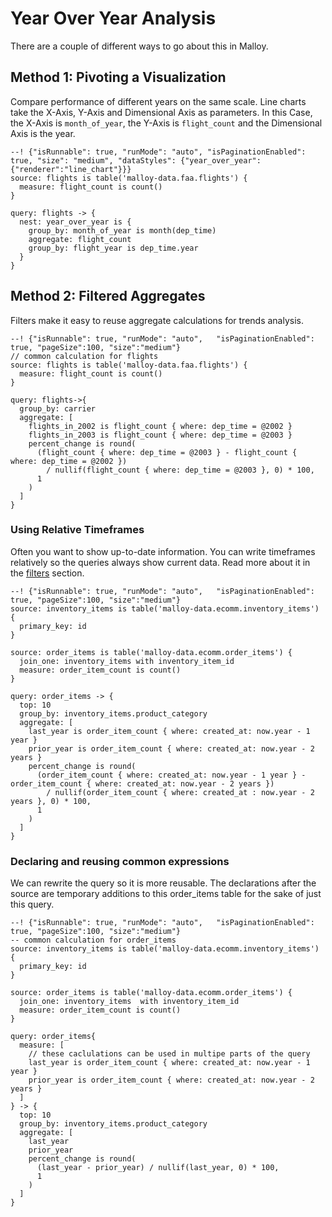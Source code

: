 # Year Over Year Analysis
There are a couple of different ways to go about this in Malloy.

## Method 1: Pivoting a Visualization

Compare performance of different years on the same scale.  Line charts take the X-Axis, Y-Axis and Dimensional Axis as parameters.
In this Case, the X-Axis is `month_of_year`, the Y-Axis is `flight_count` and the Dimensional Axis is the year.

```malloy
--! {"isRunnable": true, "runMode": "auto", "isPaginationEnabled": true, "size": "medium", "dataStyles": {"year_over_year":{"renderer":"line_chart"}}}
source: flights is table('malloy-data.faa.flights') {
  measure: flight_count is count()
}

query: flights -> {
  nest: year_over_year is {
    group_by: month_of_year is month(dep_time)
    aggregate: flight_count
    group_by: flight_year is dep_time.year
  }
}
```

## Method 2: Filtered Aggregates
Filters make it easy to reuse aggregate calculations for trends analysis.

```malloy
--! {"isRunnable": true, "runMode": "auto",   "isPaginationEnabled": true, "pageSize":100, "size":"medium"}
// common calculation for flights
source: flights is table('malloy-data.faa.flights') {
  measure: flight_count is count()
}

query: flights->{
  group_by: carrier
  aggregate: [
    flights_in_2002 is flight_count { where: dep_time = @2002 }
    flights_in_2003 is flight_count { where: dep_time = @2003 }
    percent_change is round(
      (flight_count { where: dep_time = @2003 } - flight_count { where: dep_time = @2002 })
        / nullif(flight_count { where: dep_time = @2003 }, 0) * 100,
      1
    )
  ]
}
```


### Using Relative Timeframes
Often you want to show up-to-date information.  You can write timeframes relatively so the queries always show
current data.  Read more about it in the [filters](filter_expressions.md) section.

```malloy
--! {"isRunnable": true, "runMode": "auto",   "isPaginationEnabled": true, "pageSize":100, "size":"medium"}
source: inventory_items is table('malloy-data.ecomm.inventory_items') {
  primary_key: id
}

source: order_items is table('malloy-data.ecomm.order_items') {
  join_one: inventory_items with inventory_item_id
  measure: order_item_count is count()
}

query: order_items -> {
  top: 10
  group_by: inventory_items.product_category
  aggregate: [
    last_year is order_item_count { where: created_at: now.year - 1 year }
    prior_year is order_item_count { where: created_at: now.year - 2 years }
    percent_change is round(
      (order_item_count { where: created_at: now.year - 1 year } - order_item_count { where: created_at: now.year - 2 years })
        / nullif(order_item_count { where: created_at : now.year - 2 years }, 0) * 100,
      1
    )
  ]
}
```


### Declaring and reusing common expressions
We can rewrite the query so it is more reusable.  The declarations after the source are temporary additions to this order_items table for the sake of just this query.

```malloy
--! {"isRunnable": true, "runMode": "auto",   "isPaginationEnabled": true, "pageSize":100, "size":"medium"}
-- common calculation for order_items
source: inventory_items is table('malloy-data.ecomm.inventory_items') {
  primary_key: id
}

source: order_items is table('malloy-data.ecomm.order_items') {
  join_one: inventory_items  with inventory_item_id
  measure: order_item_count is count()
}

query: order_items{
  measure: [
    // these caclulations can be used in multipe parts of the query
    last_year is order_item_count { where: created_at: now.year - 1 year }
    prior_year is order_item_count { where: created_at: now.year - 2 years }
  ]
} -> {
  top: 10
  group_by: inventory_items.product_category
  aggregate: [
    last_year
    prior_year
    percent_change is round(
      (last_year - prior_year) / nullif(last_year, 0) * 100,
      1
    )
  ]
}
```
